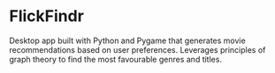# FlickFindr
Desktop app built with Python and Pygame that generates movie recommendations based on user preferences. Leverages principles of graph theory to find the most favourable genres and titles.
